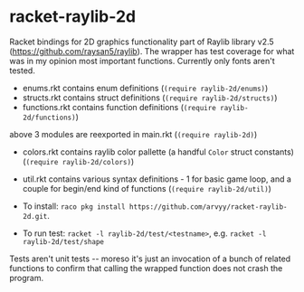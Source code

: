 racket-raylib-2d
================
Racket bindings for 2D graphics functionality part of Raylib library v2.5 (https://github.com/raysan5/raylib).
The wrapper has test coverage for what was in my opinion most important functions. Currently only fonts aren't tested.

* enums.rkt contains enum definitions (`(require raylib-2d/enums)`)
* structs.rkt contains struct definitions (`(require raylib-2d/structs)`)
* functions.rkt contains function definitions (`(require raylib-2d/functions)`)

above 3 modules are reexported in main.rkt (`(require raylib-2d)`)

* colors.rkt contains raylib color pallette (a handful `Color` struct constants) (`(require raylib-2d/colors)`)
* util.rkt contains various syntax definitions - 1 for basic game loop, and a couple for begin/end kind of functions (`(require raylib-2d/util)`)

* To install: `raco pkg install https://github.com/arvyy/racket-raylib-2d.git`.
* To run test: `racket -l raylib-2d/test/<testname>`, e.g.  `racket -l raylib-2d/test/shape`

Tests aren't unit tests -- moreso it's just an invocation of a bunch of related functions to confirm that calling the wrapped function does not crash the program. 
